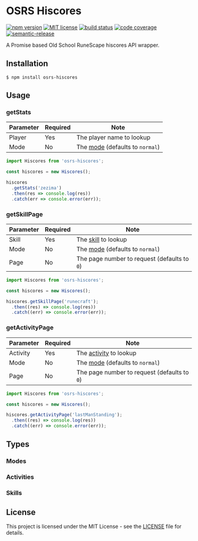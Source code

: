 # OSRS Hiscores

[![npm version][version-badge]][version]
[![MIT license][license-badge]][license]
[![build status][build-badge]][build]
[![code coverage][coverage-badge]][coverage]
[![semantic-release][release-badge]][release]

A Promise based Old School RuneScape hiscores API wrapper.

## Installation

```
$ npm install osrs-hiscores
```

## Usage

### getStats

| Parameter | Required | Note                                        |
| --------- | -------- | ------------------------------------------- |
| Player    | Yes      | The player name to lookup                   |
| Mode      | No       | The [mode](###Modes) (defaults to `normal`) |

```ts
import Hiscores from 'osrs-hiscores';

const hiscores = new Hiscores();

hiscores
  .getStats('zezima')
  .then(res => console.log(res))
  .catch(err => console.error(err));
```

### getSkillPage

| Parameter | Required | Note                                         |
| --------- | -------- | -------------------------------------------- |
| Skill     | Yes      | The [skill](###Skills) to lookup             |
| Mode      | No       | The [mode](###Modes) (defaults to `normal`)  |
| Page      | No       | The page number to request (defaults to `0`) |

```ts
import Hiscores from 'osrs-hiscores';

const hiscores = new Hiscores();

hiscores.getSkillPage('runecraft');
  .then((res) => console.log(res))
  .catch((err) => console.error(err));
```

### getActivityPage

| Parameter | Required | Note                                         |
| --------- | -------- | -------------------------------------------- |
| Activity  | Yes      | The [activity](###Activities) to lookup      |
| Mode      | No       | The [mode](###Modes) (defaults to `normal`)  |
| Page      | No       | The page number to request (defaults to `0`) |

```ts
import Hiscores from 'osrs-hiscores';

const hiscores = new Hiscores();

hiscores.getActivityPage('lastManStanding');
  .then((res) => console.log(res))
  .catch((err) => console.error(err));
```

## Types

### Modes

### Activities

### Skills

## License

This project is licensed under the MIT License - see the [LICENSE](LICENSE) file for details.

<!-- badges -->

[version-badge]: https://img.shields.io/npm/v/osrslogs-hiscores
[version]: https://www.npmjs.com/package/osrs-hiscores
[license-badge]: https://img.shields.io/badge/license-MIT-blue.svg
[license]: LICENSE
[build-badge]: https://img.shields.io/github/workflow/status/osrslogs/osrs-hiscores/CI/master
[build]: https://github.com/osrslogs/osrs-hiscores/actions?query=branch%3Amaster
[coverage-badge]: https://img.shields.io/codecov/c/github/osrslogs/osrs-hiscores/master
[coverage]: https://codecov.io/github/osrslogs/osrs-hiscores/branch/master
[release-badge]: https://img.shields.io/badge/%20%20%F0%9F%93%A6%F0%9F%9A%80-semantic--release-e10079.svg
[release]: https://github.com/semantic-release/semantic-release
